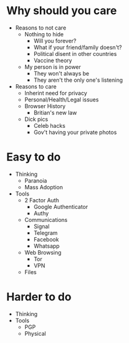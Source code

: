 # Why should you care
- Reasons to not care
  - Nothing to hide
    - Will you forever?
    - What if your friend/family doesn't?
    - Political disent in other countries
    - Vaccine theory
  - My person is in power
    - They won't always be
    - They aren't the only one's listening
- Reasons to care
  - Inherint need for privacy
  - Personal/Health/Legal issues
  - Browser History
    - Britian's new law
  - Dick pics
    - Celeb hacks
    - Gov't having your private photos

# Easy to do
- Thinking
  - Paranoia
  - Mass Adoption
- Tools
  - 2 Factor Auth
    - Google Authenticator
    - Authy
  - Communications
    - Signal
    - Telegram
    - Facebook
    - Whatsapp
  - Web Browsing
    - Tor
    - VPN
  - Files

# Harder to do
- Thinking
- Tools
  - PGP
  - Physical
